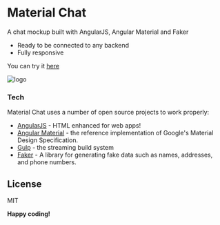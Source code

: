 # Material Chat

A chat mockup built with AngularJS, Angular Material and Faker

  - Ready to be connected to any backend
  - Fully responsive

You can try it [here](chat-material.surge.sh)

![logo][screenshot]

### Tech

Material Chat uses a number of open source projects to work properly:

* [AngularJS] - HTML enhanced for web apps!
* [Angular Material] - the reference implementation of Google's Material Design Specification.
* [Gulp] - the streaming build system
* [Faker] - A library for generating fake data such as names, addresses, and phone numbers.


License
----

MIT


**Happy coding!**

   [AngularJS]: <http://angularjs.org>
   [Angular Material]: <http://material.angularjs.org>
   [Faker]: <https://github.com/stympy/faker>
   [Gulp]: <http://gulpjs.com>
   [screenshot]: <https://cloud.githubusercontent.com/assets/8567013/13105060/14ad60ae-d572-11e5-8e0a-519a4b8183c8.png>